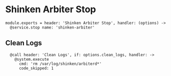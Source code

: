 
# Shinken Arbiter Stop

    module.exports = header: 'Shinken Arbiter Stop', handler: (options) ->
      @service.stop name: 'shinken-arbiter'

## Clean Logs

      @call header: 'Clean Logs', if: options.clean_logs, handler: ->
        @system.execute
          cmd: 'rm /var/log/shinken/arbiterd*'
          code_skipped: 1
